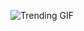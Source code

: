 
<!-- GIF_SECTION -->
![Trending GIF](https://media0.giphy.com/media/v1.Y2lkPThiYjIxNzcyb3gyb2NkcHF2M2FvMnltOG9sbXU0OGlhdGg2amgydmgwYnVycno2YyZlcD12MV9naWZzX3NlYXJjaCZjdD1n/V4NSR1NG2p0KeJJyr5/giphy.gif)
<!-- END_GIF_SECTION -->
